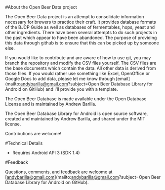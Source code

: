 #About the Open Beer Data project

The Open Beer Data project is an attempt to consolidate information necessary for brewers to practice their craft.  It provides database formats of the BJCP Guide as well as databases of fermentables, hops, yeast and other ingredients.  There have been several attempts to do such projects in the past which appear to have been abandoned.  The purpose of providing this data through github is to ensure that this can be picked up by someone else.   

If you would like to contribute and are aware of how to use git, you may branch the repository and modify the CSV files yourself.  The CSV files are the base documents which contain the data.  All other data is derived from those files.  If you would rather use something like Excel, OpenOffice or Google Docs to add data, please let me know through [email](mailto:andybarilla@gmail.com?subject=Open Beer Database Library for Android on GitHub) and I'll provide you with a template.

The Open Beer Database is made available under the Open Database License and is maintained by Andrew Barilla.

The Open Beer Database Library for Android is open source software, created and maintained by Andrew Barilla, and shared under the MIT license.

Contributions are welcome!

#Technical Details

- Requires Android API 3 (SDK 1.4)

#Feedback

Questions, comments, and feedback are welcome at [andybarilla@gmail.com](mailto:andybarilla@gmail.com?subject=Open Beer Database Library for Android on GitHub).
